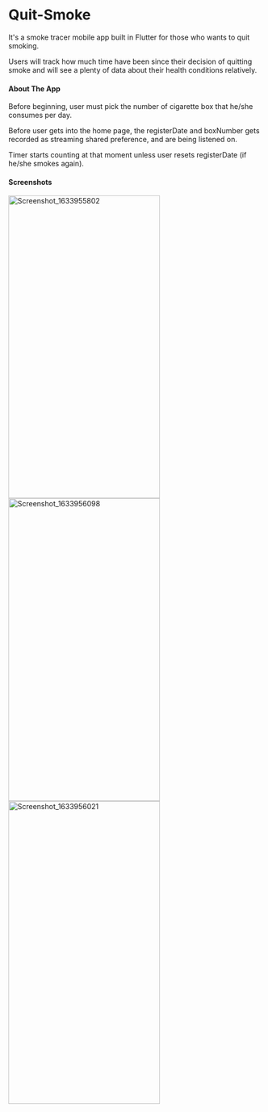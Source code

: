 # Quit-Smoke 

It's a smoke tracer mobile app built in Flutter for those who wants to quit smoking.

Users will track how much time have been since their decision of quitting smoke and will see a plenty of data about their health conditions relatively.



#### About The App

Before beginning, user must pick the number of cigarette box that he/she consumes per day. 

Before user gets into the home page, the registerDate and boxNumber gets recorded as streaming shared preference, and are being listened on.

Timer starts counting at that moment unless user resets registerDate (if he/she smokes again).



#### Screenshots

<img src="https://user-images.githubusercontent.com/68128434/136836283-2139d63c-d8ce-4b03-8b96-5b757e2dbd25.png" alt="Screenshot_1633955802" width="300" height="600" />









<img src="https://user-images.githubusercontent.com/68128434/136848012-72825da0-d5e9-4abd-81f1-1530595e9ad3.png" alt="Screenshot_1633956098" width="300" height="600" />









<img src="https://user-images.githubusercontent.com/68128434/136848079-c3b87ede-11dd-4316-b0ce-03a268a5a52f.png" alt="Screenshot_1633956021" width="300" height="600" />
